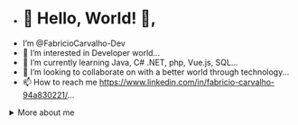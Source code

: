 - # 👋 Hello, World! 👋,
-  I’m @FabricioCarvalho-Dev
- 👀 I’m interested in Developer world...
- 🌱 I’m currently learning Java, C# .NET, php, Vue.js, SQL...
- 💞️ I’m looking to collaborate on with a better world through technology...
- 📫 How to reach me https://www.linkedin.com/in/fabricio-carvalho-94a830221/...


<details>
  <summary> More about me</summary>
<div align="left">
 
``` js
const stebs = {
    personal: {
        fullName: 'Fabricio Carvalho',
        birthDate: '1994-04-05',
        pronouns: 'her',
        interests: ['music', 'games', 'language learning', 'anime', 'books', 'movies', 'family'],
        motivation: ['Making life easier and smarter through tech'],
    },
    technical: {
        technologies: {
            frontEnd: {
                Vue.js: ['vue.js'],
                JSF/PrimeFaces: ['xhtml'],
                SystemOut: ['SystemOut Studio'],
                Wordpress: [wordpress kit developer],
                HTML: ['HTML5', 'Semantic HTML'],
                CSS: ['sass', 'styled-components', 'Bootstrap'],
            },
            backEnd: {
                Java: ['Maven', 'Spring', 'Hibernate', 'JPA', 'Criteria']
                C#: ['Wforms', 'ASP.Net', 'Visual Studio']
  
            },
            architecture: ['Cloud Fundations'],
        },
    }
}

<!---
FabricioCarvalho-Dev/FabricioCarvalho-Dev is a ✨ special ✨ repository because its `README.md` (this file) appears on your GitHub profile.
You can click the Preview link to take a look at your changes.
--->

